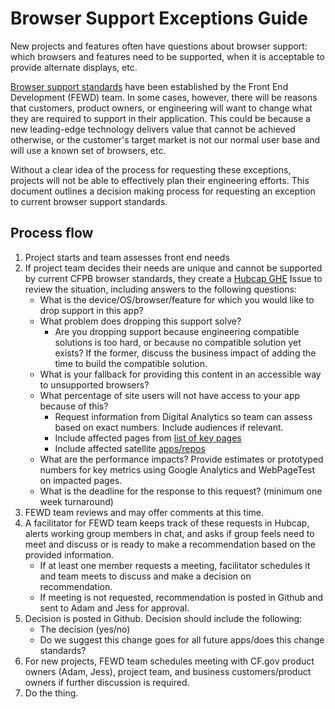 # Browser Support Exceptions Guide

New projects and features often have questions about browser support: which
browsers and features need to be supported, when it is acceptable to provide
alternate displays, etc.

[Browser support standards](browser-support.md)
have been established by the Front End Development (FEWD) team. In some cases,
however, there will be reasons that customers, product owners, or engineering
will want to change what they are required to support in their application.
This could be because a new leading-edge technology delivers value that cannot
be achieved otherwise, or the customer's target market is not our normal user
base and will use a known set of browsers, etc.

Without a clear idea of the process for requesting these exceptions, projects
will not be able to effectively plan their engineering efforts. This document
outlines a decision making process for requesting an exception to current
browser support standards.

## Process flow

1. Project starts and team assesses front end needs
2. If project team decides their needs are unique and cannot be supported by
current CFPB browser standards, they create a [Hubcap GHE](https://[GHE]/CFPB/hubcap) Issue to review the
situation, including answers to the following questions:   
    - What is the device/OS/browser/feature for which you would like to drop
    support in this app?
    - What problem does dropping this support solve?
        - Are you dropping support because engineering compatible solutions
        is too hard, or because no compatible solution yet exists? If the
        former, discuss the business impact of adding the time to build the
        compatible solution.
    - What is your fallback for providing this content in an accessible way
    to unsupported browsers?
    - What percentage of site users will not have access to your app because
    of this?
        - Request information from Digital Analytics so team can assess based
        on exact numbers. Include audiences if relevant.
        - Include affected pages from [list of key pages]()
        - Include affected satellite [apps/repos](
        browser-support.md#individual-projects-to-test)
   - What are the performance impacts? Provide estimates or prototyped numbers
   for key metrics using Google Analytics and WebPageTest on impacted pages.
    - What is the deadline for the response to this request? (minimum one week
    turnaround)
3. FEWD team reviews and may offer comments at this time.
4. A facilitator for FEWD team keeps track of these requests in Hubcap, alerts
working group members in chat, and asks if group feels need to meet and
discuss or is ready to make a recommendation based on the provided
information.
    - If at least one member requests a meeting, facilitator schedules it and
    team meets to discuss and make a decision on recommendation.
    - If meeting is not requested, recommendation is posted in Github and sent
    to Adam and Jess for approval.
5. Decision is posted in Github. Decision should include the following:
    - The decision (yes/no)
    - Do we suggest this change goes for all future apps/does this change
    standards?
6. For new projects, FEWD team schedules meeting with CF.gov product owners 
(Adam, Jess), project team, and business customers/product owners if further
discussion is required.
7. Do the thing.
